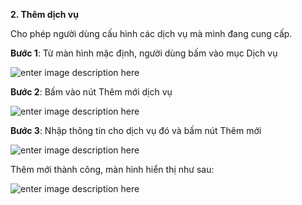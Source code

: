 **2. Thêm dịch vụ**

Cho phép người dùng cấu hình các dịch vụ mà mình đang cung cấp. 

**Bước 1**: Từ màn hình mặc định, người dùng bấm vào mục Dịch vụ

![enter image description here](https://chatbizfly.mediacdn.vn/2023/02/21/chatbot/img_z19jpg1676955011.jpg)

**Bước 2**: Bấm vào nút Thêm mới dịch vụ

![enter image description here](https://chatbizfly.mediacdn.vn/2023/02/21/chatbot/img_z21jpg1676955090.jpg)

**Bước 3**: Nhập thông tin cho dịch vụ đó và bấm nút Thêm mới

![enter image description here](https://chatbizfly.mediacdn.vn/2023/02/21/chatbot/img_z20jpg1676955216.jpg)

Thêm mới thành công, màn hình hiển thị như sau:

![enter image description here](https://chatbizfly.mediacdn.vn/2023/02/21/chatbot/img_z22jpg1676955259.jpg)
